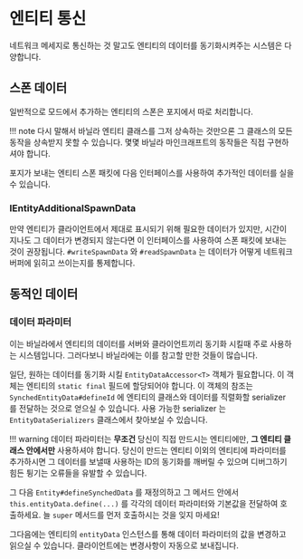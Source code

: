 엔티티 통신
========

네트워크 메세지로 통신하는 것 말고도 엔티티의 데이터를 동기화시켜주는 시스템은 다양합니다.

스폰 데이터
----------

일반적으로 모드에서 추가하는 엔티티의 스폰은 포지에서 따로 처리합니다.

!!! note
    다시 말해서 바닐라 엔티티 클래스를 그저 상속하는 것만으론 그 클래스의 모든 동작을 상속받지 못할 수 있습니다. 몇몇 바닐라 마인크래프트의 동작들은 직접 구현하셔야 합니다.

포지가 보내는 엔티티 스폰 패킷에 다음 인터페이스를 사용하여 추가적인 데이터를 실을 수 있습니다.

### IEntityAdditionalSpawnData

만약 엔티티가 클라이언트에서 제대로 표시되기 위해 필요한 데이터가 있지만, 시간이 지나도 그 데이터가 변경되지 않는다면 이 인터페이스를 사용하여 스폰 패킷에 보내는 것이 권장됩니다. `#writeSpawnData` 와 `#readSpawnData` 는 데이터가 어떻게 네트워크 버퍼에 읽히고 쓰이는지를 통제합니다.

동적인 데이터
------------

### 데이터 파라미터

이는 바닐라에서 엔티티의 데이터를 서버와 클라이언트끼리 동기화 시킬때 주로 사용하는 시스템입니다. 그러다보니 바닐라에는 이를 참고할 만한 것들이 많습니다.

일단, 원하는 데이터를 동기화 시킬 `EntityDataAccessor<T>` 객체가 필요합니다. 이 객체는 엔티티의 `static final` 필드에 할당되어야 합니다. 이 객체의 참조는 `SynchedEntityData#defineId` 에 엔티티의 클래스와 데이터를 직렬화할 serializer 를 전달하는 것으로 얻으실 수 있습니다. 사용 가능한 serializer 는 `EntityDataSerializers` 클래스에서 찾아보실 수 있습니다.

!!! warning
    데이터 파라미터는 __무조건__ 당신이 직접 만드시는 엔티티에만, __그 엔티티 클래스 안에서만__ 사용하셔야 합니다.
    당신이 만드는 엔티티 이외의 엔티티에 파라미터를 추가하시면 그 데이터를 보낼때 사용하는 ID의 동기화를 깨버릴 수 있으며 디버그하기 힘든 튕기는 오류들을 유발할 수 있습니다.

그 다음 `Entity#defineSynchedData` 를 재정의하고 그 메서드 안에서 `this.entityData.define(...)` 를 각각의 데이터 파라미터와 기본값을 전달하여 호출하세요. 늘 `super` 메서드를 먼저 호출하시는 것을 잊지 마세요!

그다음에는 엔티티의 `entityData` 인스턴스를 통해 데이터 파라미터의 값을 변경하고 읽으실 수 있습니다. 클라이언트에는 변경사항이 자동으로 보내집니다.

